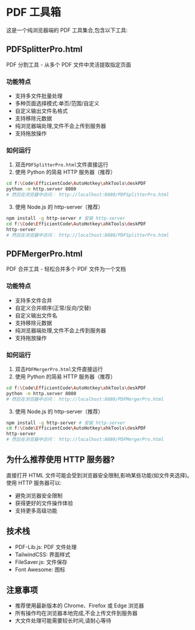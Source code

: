 # PDF 工具箱

这是一个纯浏览器端的 PDF 工具集合,包含以下工具:

## PDFSplitterPro.html
PDF 分割工具 - 从多个 PDF 文件中灵活提取指定页面

### 功能特点
- 支持多文件批量处理
- 多种页面选择模式:单页/范围/自定义
- 自定义输出文件名格式
- 支持移除元数据
- 纯浏览器端处理,文件不会上传到服务器
- 支持拖放操作

### 如何运行
1. 双击`PDFSplitterPro.html`文件直接运行
2. 使用 Python 的简易 HTTP 服务器（推荐）
```bash
cd f:\Code\EfficientCode\AutoHotkey\ahkTools\deskPDF
python -m http.server 8080
# 然后在浏览器中访问： http://localhost:8080/PDFSplitterPro.html
```
3. 使用 Node.js 的 http-server（推荐）
```bash
npm install -g http-server # 安装 http-server
cd f:\Code\EfficientCode\AutoHotkey\ahkTools\deskPDF
http-server
# 然后在浏览器中访问： http://localhost:8080/PDFSplitterPro.html
```

## PDFMergerPro.html
PDF 合并工具 - 轻松合并多个 PDF 文件为一个文档

### 功能特点
- 支持多文件合并
- 自定义合并顺序(正常/反向/交替)
- 自定义输出文件名
- 支持移除元数据
- 纯浏览器端处理,文件不会上传到服务器
- 支持拖放操作

### 如何运行
1. 双击`PDFMergerPro.html`文件直接运行
2. 使用 Python 的简易 HTTP 服务器（推荐）
```bash
cd f:\Code\EfficientCode\AutoHotkey\ahkTools\deskPDF
python -m http.server 8080
# 然后在浏览器中访问： http://localhost:8080/PDFMergerPro.html
```
3. 使用 Node.js 的 http-server（推荐）
```bash
npm install -g http-server # 安装 http-server
cd f:\Code\EfficientCode\AutoHotkey\ahkTools\deskPDF
http-server
# 然后在浏览器中访问： http://localhost:8080/PDFMergerPro.html
```

## 为什么推荐使用 HTTP 服务器?
直接打开 HTML 文件可能会受到浏览器安全限制,影响某些功能(如文件夹选择)。使用 HTTP 服务器可以:
- 避免浏览器安全限制
- 获得更好的文件操作体验
- 支持更多高级功能

## 技术栈
- PDF-Lib.js: PDF 文件处理
- TailwindCSS: 界面样式
- FileSaver.js: 文件保存
- Font Awesome: 图标

## 注意事项
- 推荐使用最新版本的 Chrome、Firefox 或 Edge 浏览器
- 所有操作均在浏览器本地完成,不会上传文件到服务器
- 大文件处理可能需要较长时间,请耐心等待

